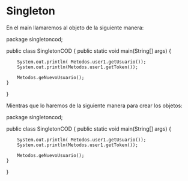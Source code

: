 # Singleton

En el main llamaremos al objeto de la siguiente manera:

package singletoncod;

public class SingletonCOD {
    public static void main(String[] args) {

        System.out.println( Metodos.user1.getUsuario());
        System.out.println(Metodos.user1.getToken());

        Metodos.geNuevoUsuario();
    }
}


Mientras que lo haremos de la siguiente manera para crear los objetos:

package singletoncod;

public class SingletonCOD {
    public static void main(String[] args) {

        System.out.println( Metodos.user1.getUsuario());
        System.out.println(Metodos.user1.getToken());

        Metodos.geNuevoUsuario();
    }
}

